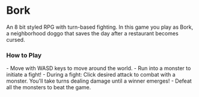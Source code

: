 
<h1> Bork </h1>

An 8 bit styled RPG with turn-based fighting. In this game you play as Bork, a neighborhood doggo that saves the day after a restaurant becomes cursed. 

<h3> How to Play </h3>
- Move with WASD keys to move around the world. 
- Run into a monster to initiate a fight!
- During a fight: Click desired attack to combat with a monster. You'll take turns dealing damage until a winner emerges!
- Defeat all the monsters to beat the game. 
